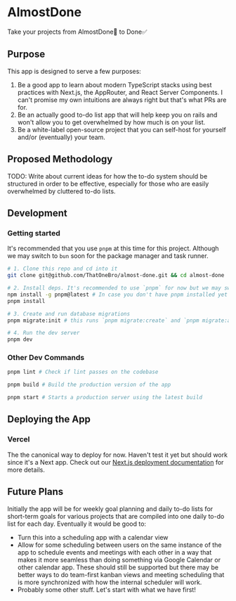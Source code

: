# AlmostDone
Take your projects from AlmostDone🚧 to Done✅

## Purpose
This app is designed to serve a few purposes:
1. Be a good app to learn about modern TypeScript stacks using best practices with Next.js, the AppRouter, and React Server Components. I can't promise my own intuitions are always right but that's what PRs are for.
2. Be an actually good to-do list app that will help keep you on rails and won't allow you to get overwhelmed by how much is on your list.
3. Be a white-label open-source project that you can self-host for yourself and/or (eventually) your team.

## Proposed Methodology
TODO: Write about current ideas for how the to-do system should be structured in order to be effective, especially for those who are easily overwhelmed by cluttered to-do lists.

## Development
### Getting started
It's recommended that you use `pnpm` at this time for this project. Although we may switch to `bun` soon for the package manager and task runner.

```bash
# 1. Clone this repo and cd into it
git clone git@github.com/ThatOneBro/almost-done.git && cd almost-done

# 2. Install deps. It's recommended to use `pnpm` for now but we may switch to `bun` soon. 
npm install -g pnpm@latest # In case you don't have pnpm installed yet
pnpm install

# 3. Create and run database migrations
pnpm migrate:init # this runs `pnpm migrate:create` and `pnpm migrate:apply` sequentially

# 4. Run the dev server
pnpm dev
```

### Other Dev Commands
```bash
pnpm lint # Check if lint passes on the codebase

pnpm build # Build the production version of the app

pnpm start # Starts a production server using the latest build
```

## Deploying the App
### Vercel
The the canonical way to deploy for now. Haven't test it yet but should work since it's a Next app.
Check out our [Next.js deployment documentation](https://nextjs.org/docs/deployment) for more details.

## Future Plans
Initially the app will be for weekly goal planning and daily to-do lists for short-term goals for various projects that are compiled into one daily to-do list for each day.
Eventually it would be good to:
* Turn this into a scheduling app with a calendar view
* Allow for some scheduling between users on the same instance of the app to schedule events and meetings with each other in a way that makes it more seamless than doing something via Google Calendar or other calendar app. These should still be supported but there may be better ways to do
team-first kanban views and meeting scheduling that is more synchronized with how the internal scheduler will work.
* Probably some other stuff. Let's start with what we have first!

